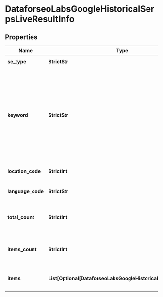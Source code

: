 # DataforseoLabsGoogleHistoricalSerpsLiveResultInfo


## Properties

| Name | Type | Description | Notes |
|------------ | ------------- | ------------- | -------------|
**se_type** | **StrictStr** | search engine type |[optional]|
**keyword** | **StrictStr** | keyword received in a POST array<br>the keyword is returned with decoded %## (plus character ‘+’ will be decoded to a space character) |[optional]|
**location_code** | **StrictInt** | location code in a POST array |[optional]|
**language_code** | **StrictStr** | language code in a POST array |[optional]|
**total_count** | **StrictInt** | the number of results returned in the items array |[optional]|
**items_count** | **StrictInt** | the number of results returned in the items array |[optional]|
**items** | **List[Optional[DataforseoLabsGoogleHistoricalSerpsLiveItem]]** | contains arrays of specific images |[optional]|